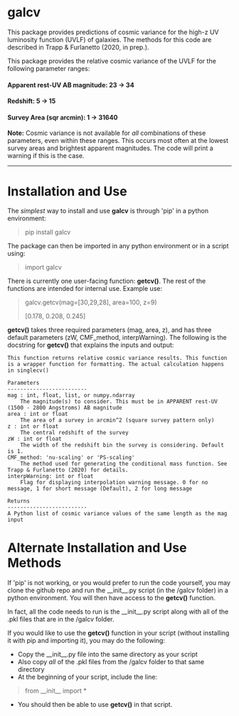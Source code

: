# galcv

This package provides predictions of cosmic variance for the high-z UV luminosity function (UVLF) of galaxies. The methods for this code are described in Trapp & Furlanetto (2020, in prep.).

This package provides the relative cosmic variance of the UVLF for the following parameter ranges:

#### Apparent rest-UV AB magnitude: 23 -> 34

#### Redshift: 5 -> 15

#### Survey Area \(sqr arcmin\): 1 -> 31640

**Note:** Cosmic variance is not available for *all* combinations of these parameters, even within these ranges. This occurs most often at the lowest survey areas and brightest apparent magnitudes. The code will print a warning if this is the case.

---
# Installation and Use

The *simplest* way to install and use **galcv** is through 'pip' in a python environment:
> pip install galcv

The package can then be imported in any python environment or in a script using:
> import galcv

There is currently one user-facing function: **getcv()**. The rest of the functions are intended for internal use. Example use:
> galcv.getcv(mag=\[30,29,28\], area=100, z=9)
>
> \[0.178, 0.208, 0.245\]

**getcv()** takes three required parameters (mag, area, z), and has three default parameters (zW, CMF_method, interpWarning). The following is the docstring for **getcv()** that explains the inputs and output:



    This function returns relative cosmic variance results. This function is a wrapper function for formatting. The actual calculation happens in singlecv()

    Parameters
    -------------------------
    mag : int, float, list, or numpy.ndarray
        The magnitude(s) to consider. This must be in APPARENT rest-UV (1500 - 2800 Angstroms) AB magnitude
    area : int or float
        The area of a survey in arcmin^2 (square survey pattern only)
    z : int or float
        The central redshift of the survey
    zW : int or float
        The width of the redshift bin the survey is considering. Default is 1.
    CMF_method: 'nu-scaling' or 'PS-scaling'
        The method used for generating the conditional mass function. See Trapp & Furlanetto (2020) for details.
    interpWarning: int or float
        Flag for displaying interpolation warning message. 0 for no message, 1 for short message (Default), 2 for long message

    Returns
    -------------------------
    A Python list of cosmic variance values of the same length as the mag input

# Alternate Installation and Use Methods

If 'pip' is not working, or you would prefer to run the code yourself, you may clone the github repo and run the \_\_init\_\_.py script (in the /galcv folder) in a python environment. You will then have access to the **getcv()** function.

In fact, all the code needs to run is the \_\_init\_\_.py script along with all of the .pkl files that are in the /galcv folder.

If you would like to use the **getcv()** function in your script (without installing it with pip and importing it), you may do the following:
- Copy the \_\_init\_\_.py file into the same directory as your script
- Also copy *all* of the .pkl files from the /galcv folder to that same directory
- At the beginning of your script, include the line:
> from \_\_init\_\_ import *
- You should then be able to use **getcv()** in that script.
